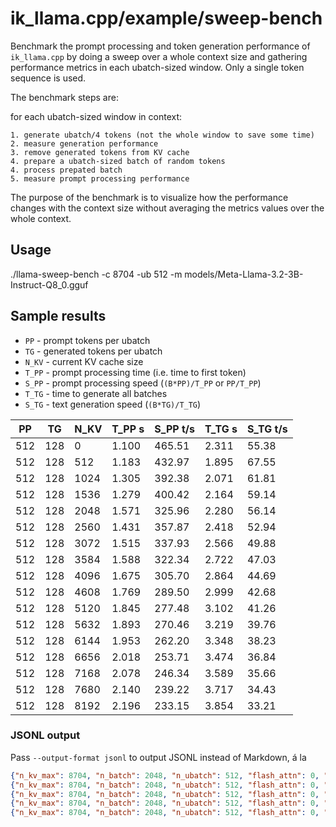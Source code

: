 # ik_llama.cpp/example/sweep-bench

Benchmark the prompt processing and token generation performance of `ik_llama.cpp`
by doing a sweep over a whole context size and gathering performance metrics
in each ubatch-sized window. Only a single token sequence is used.

The benchmark steps are:

for each ubatch-sized window in context:

    1. generate ubatch/4 tokens (not the whole window to save some time)
    2. measure generation performance
    3. remove generated tokens from KV cache
    4. prepare a ubatch-sized batch of random tokens
    4. process prepated batch
    5. measure prompt processing performance

The purpose of the benchmark is to visualize how the performance changes with
the context size without averaging the metrics values over the whole context.

## Usage

./llama-sweep-bench -c 8704 -ub 512 -m models/Meta-Llama-3.2-3B-Instruct-Q8_0.gguf

## Sample results

- `PP` - prompt tokens per ubatch
- `TG` - generated tokens per ubatch
- `N_KV` - current KV cache size
- `T_PP` - prompt processing time (i.e. time to first token)
- `S_PP` - prompt processing speed (`(B*PP)/T_PP` or `PP/T_PP`)
- `T_TG` - time to generate all batches
- `S_TG` - text generation speed (`(B*TG)/T_TG`)

|    PP |     TG |   N_KV |   T_PP s | S_PP t/s |   T_TG s | S_TG t/s |
|-------|--------|--------|----------|----------|----------|----------|
|   512 |    128 |      0 |    1.100 |   465.51 |    2.311 |    55.38 |
|   512 |    128 |    512 |    1.183 |   432.97 |    1.895 |    67.55 |
|   512 |    128 |   1024 |    1.305 |   392.38 |    2.071 |    61.81 |
|   512 |    128 |   1536 |    1.279 |   400.42 |    2.164 |    59.14 |
|   512 |    128 |   2048 |    1.571 |   325.96 |    2.280 |    56.14 |
|   512 |    128 |   2560 |    1.431 |   357.87 |    2.418 |    52.94 |
|   512 |    128 |   3072 |    1.515 |   337.93 |    2.566 |    49.88 |
|   512 |    128 |   3584 |    1.588 |   322.34 |    2.722 |    47.03 |
|   512 |    128 |   4096 |    1.675 |   305.70 |    2.864 |    44.69 |
|   512 |    128 |   4608 |    1.769 |   289.50 |    2.999 |    42.68 |
|   512 |    128 |   5120 |    1.845 |   277.48 |    3.102 |    41.26 |
|   512 |    128 |   5632 |    1.893 |   270.46 |    3.219 |    39.76 |
|   512 |    128 |   6144 |    1.953 |   262.20 |    3.348 |    38.23 |
|   512 |    128 |   6656 |    2.018 |   253.71 |    3.474 |    36.84 |
|   512 |    128 |   7168 |    2.078 |   246.34 |    3.589 |    35.66 |
|   512 |    128 |   7680 |    2.140 |   239.22 |    3.717 |    34.43 |
|   512 |    128 |   8192 |    2.196 |   233.15 |    3.854 |    33.21 |

### JSONL output

Pass `--output-format jsonl` to output JSONL instead of Markdown, á la

```json lines
{"n_kv_max": 8704, "n_batch": 2048, "n_ubatch": 512, "flash_attn": 0, "n_gpu_layers": -1, "n_threads": 32, "n_threads_batch": 32, "pp": 512, "tg": 128, "n_kv": 0, "t_pp": 1.093814, "speed_pp": 468.086884, "t_tg": 1.780312, "speed_tg": 71.897514 }
{"n_kv_max": 8704, "n_batch": 2048, "n_ubatch": 512, "flash_attn": 0, "n_gpu_layers": -1, "n_threads": 32, "n_threads_batch": 32, "pp": 512, "tg": 128, "n_kv": 512, "t_pp": 1.169302, "speed_pp": 437.868073, "t_tg": 1.897474, "speed_tg": 67.458099 }
{"n_kv_max": 8704, "n_batch": 2048, "n_ubatch": 512, "flash_attn": 0, "n_gpu_layers": -1, "n_threads": 32, "n_threads_batch": 32, "pp": 512, "tg": 128, "n_kv": 1024, "t_pp": 1.183700, "speed_pp": 432.542053, "t_tg": 2.059179, "speed_tg": 62.160694 }
{"n_kv_max": 8704, "n_batch": 2048, "n_ubatch": 512, "flash_attn": 0, "n_gpu_layers": -1, "n_threads": 32, "n_threads_batch": 32, "pp": 512, "tg": 128, "n_kv": 1536, "t_pp": 1.428625, "speed_pp": 358.386566, "t_tg": 2.160639, "speed_tg": 59.241734 }
{"n_kv_max": 8704, "n_batch": 2048, "n_ubatch": 512, "flash_attn": 0, "n_gpu_layers": -1, "n_threads": 32, "n_threads_batch": 32, "pp": 512, "tg": 128, "n_kv": 2048, "t_pp": 1.360647, "speed_pp": 376.291595, "t_tg": 2.274003, "speed_tg": 56.288403 }
```
